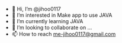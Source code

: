 - 👋 Hi, I’m @jihoo0117
- 👀 I’m interested in Make app to use JAVA
- 🌱 I’m currently learning JAVA
- 💞️ I’m looking to collaborate on ...
- 📫 How to reach me-jihoo0117@gmail.com

<!---
jihoo0117/jihoo0117 is a ✨ special ✨ repository because its `README.md` (this file) appears on your GitHub profile.
You can click the Preview link to take a look at your changes.
--->
